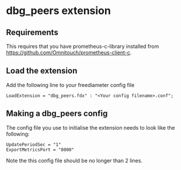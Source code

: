 # dbg_peers extension

## Requirements

This requires that you have prometheus-c-library installed from https://github.com/Omnitouch/prometheus-client-c.

## Load the extension

Add the following line to your freediameter config file

```Conf
LoadExtension = "dbg_peers.fdx" : "<Your config filename>.conf";
```

## Making a dbg_peers config

The config file you use to initialise the extension needs to look like the following:

```Conf
UpdatePeriodSec = "1"
ExportMetricsPort = "8000"
```

Note the this config file should be no longer than 2 lines.
